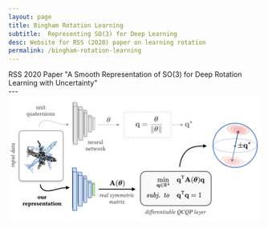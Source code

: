 ```yaml
---
layout: page
title: Bingham Rotation Learning
subtitle:  Representing SO(3) for Deep Learning
desc: Website for RSS (2020) paper on learning rotation
permalink: /bingham-rotation-learning
---
```


<div class="pretty-links">

<div class="lead lead-about">
RSS 2020 Paper "A Smooth Representation of SO(3) for Deep Rotation Learning with Uncertainty"
</div>
---
<img src='/assets/img/projects/so3_learning.png' class='project-img'>

</div>

